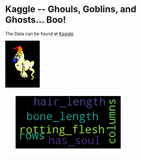 # Kaggle -- Ghouls, Goblins, and Ghosts... Boo! 

The Data can be found at [Kaggle](https://www.kaggle.com/c/ghouls-goblins-and-ghosts-boo)


![Center](image/boo.gif)

![Header](image/cloud.png)
